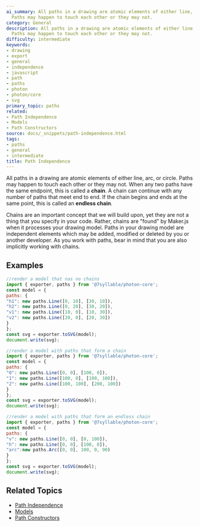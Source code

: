 ```yaml
---
ai_summary: All paths in a drawing are atomic elements of either line, arc, or circle.
  Paths may happen to touch each other or they may not.
category: General
description: All paths in a drawing are atomic elements of either line, arc, or circle.
  Paths may happen to touch each other or they may not.
difficulty: intermediate
keywords:
- drawing
- export
- general
- independence
- javascript
- path
- paths
- photon
- photon/core
- svg
primary_topic: paths
related:
- Path Independence
- Models
- Path Constructors
source: docs/_snippets/path-independence.html
tags:
- paths
- general
- intermediate
title: Path Independence
---
```

All paths in a drawing are atomic elements of either line, arc, or circle. Paths may happen to touch each other or they may not.
When any two paths have the same endpoint, this is called a **chain**. A chain can continue with any number of paths that meet end to end.
If the chain begins and ends at the same point, this is called an **endless chain**.

Chains are an important concept that we will build upon, yet they are not a thing that you specify in your code.
Rather, chains are "found" by Maker.js when it processes your drawing model.
Paths in your drawing model are independent elements which may be added, modified or deleted by you or another developer.
As you work with paths, bear in mind that you are also implicitly working with chains.


## Examples

```javascript
//render a model that nas no chains
import { exporter, paths } from '@7syllable/photon-core';
const model = {
paths: {
"h1": new paths.Line([0, 10], [30, 10]),
"h2": new paths.Line([0, 20], [30, 20]),
"v1": new paths.Line([10, 0], [10, 30]),
"v2": new paths.Line([20, 0], [20, 30])
}
};
const svg = exporter.toSVG(model);
document.write(svg);
```
```javascript
//render a model with paths that form a chain
import { exporter, paths } from '@7syllable/photon-core';
const model = {
paths: {
"0": new paths.Line([0, 0], [100, 0]),
"1": new paths.Line([100, 0], [100, 100]),
"2": new paths.Line([100, 100], [200, 100])
}
};
const svg = exporter.toSVG(model);
document.write(svg);
```
```javascript
//render a model with paths that form an endless chain
import { exporter, paths } from '@7syllable/photon-core';
const model = {
paths: {
"v": new paths.Line([0, 0], [0, 100]),
"h": new paths.Line([0, 0], [100, 0]),
"arc":new paths.Arc([0, 0], 100, 0, 90)
}
};
const svg = exporter.toSVG(model);
document.write(svg);
```

## Related Topics

- [Path Independence](../index.md)
- [Models](../index.md)
- [Path Constructors](../index.md)

